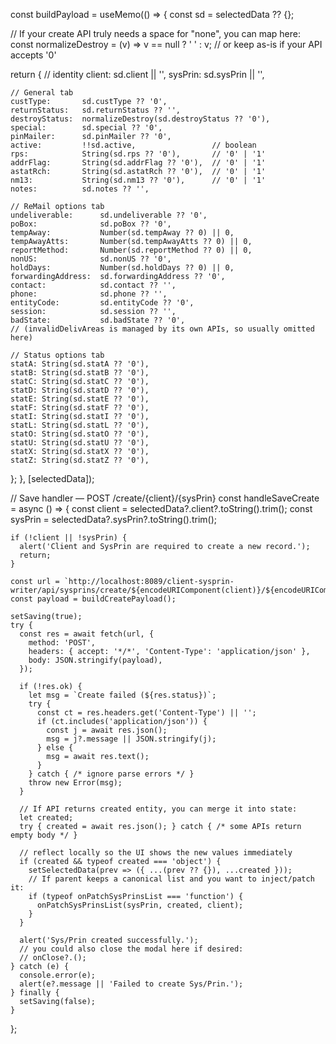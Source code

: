 const buildPayload = useMemo(() => {
  const sd = selectedData ?? {};

  // If your create API truly needs a space for "none", you can map here:
  const normalizeDestroy = (v) => v == null ? ' ' : v; // or keep as-is if your API accepts '0'

  return {
    // identity
    client:   sd.client || '',
    sysPrin:  sd.sysPrin || '',

    // General tab
    custType:       sd.custType ?? '0',
    returnStatus:   sd.returnStatus ?? '',
    destroyStatus:  normalizeDestroy(sd.destroyStatus ?? '0'),
    special:        sd.special ?? '0',
    pinMailer:      sd.pinMailer ?? '0',
    active:         !!sd.active,                 // boolean
    rps:            String(sd.rps ?? '0'),       // '0' | '1'
    addrFlag:       String(sd.addrFlag ?? '0'),  // '0' | '1'
    astatRch:       String(sd.astatRch ?? '0'),  // '0' | '1'
    nm13:           String(sd.nm13 ?? '0'),      // '0' | '1'
    notes:          sd.notes ?? '',

    // ReMail options tab
    undeliverable:      sd.undeliverable ?? '0',
    poBox:              sd.poBox ?? '0',
    tempAway:           Number(sd.tempAway ?? 0) || 0,
    tempAwayAtts:       Number(sd.tempAwayAtts ?? 0) || 0,
    reportMethod:       Number(sd.reportMethod ?? 0) || 0,
    nonUS:              sd.nonUS ?? '0',
    holdDays:           Number(sd.holdDays ?? 0) || 0,
    forwardingAddress:  sd.forwardingAddress ?? '0',
    contact:            sd.contact ?? '',
    phone:              sd.phone ?? '',
    entityCode:         sd.entityCode ?? '0',
    session:            sd.session ?? '',
    badState:           sd.badState ?? '0',
    // (invalidDelivAreas is managed by its own APIs, so usually omitted here)

    // Status options tab
    statA: String(sd.statA ?? '0'),
    statB: String(sd.statB ?? '0'),
    statC: String(sd.statC ?? '0'),
    statD: String(sd.statD ?? '0'),
    statE: String(sd.statE ?? '0'),
    statF: String(sd.statF ?? '0'),
    statI: String(sd.statI ?? '0'),
    statL: String(sd.statL ?? '0'),
    statO: String(sd.statO ?? '0'),
    statU: String(sd.statU ?? '0'),
    statX: String(sd.statX ?? '0'),
    statZ: String(sd.statZ ?? '0'),
  };
}, [selectedData]);


  // Save handler — POST /create/{client}/{sysPrin}
  const handleSaveCreate = async () => {
    const client = selectedData?.client?.toString().trim();
    const sysPrin = selectedData?.sysPrin?.toString().trim();

    if (!client || !sysPrin) {
      alert('Client and SysPrin are required to create a new record.');
      return;
    }

    const url = `http://localhost:8089/client-sysprin-writer/api/sysprins/create/${encodeURIComponent(client)}/${encodeURIComponent(sysPrin)}`;
    const payload = buildCreatePayload();

    setSaving(true);
    try {
      const res = await fetch(url, {
        method: 'POST',
        headers: { accept: '*/*', 'Content-Type': 'application/json' },
        body: JSON.stringify(payload),
      });

      if (!res.ok) {
        let msg = `Create failed (${res.status})`;
        try {
          const ct = res.headers.get('Content-Type') || '';
          if (ct.includes('application/json')) {
            const j = await res.json();
            msg = j?.message || JSON.stringify(j);
          } else {
            msg = await res.text();
          }
        } catch { /* ignore parse errors */ }
        throw new Error(msg);
      }

      // If API returns created entity, you can merge it into state:
      let created;
      try { created = await res.json(); } catch { /* some APIs return empty body */ }

      // reflect locally so the UI shows the new values immediately
      if (created && typeof created === 'object') {
        setSelectedData(prev => ({ ...(prev ?? {}), ...created }));
        // If parent keeps a canonical list and you want to inject/patch it:
        if (typeof onPatchSysPrinsList === 'function') {
          onPatchSysPrinsList(sysPrin, created, client);
        }
      }

      alert('Sys/Prin created successfully.');
      // you could also close the modal here if desired:
      // onClose?.();
    } catch (e) {
      console.error(e);
      alert(e?.message || 'Failed to create Sys/Prin.');
    } finally {
      setSaving(false);
    }
  };








